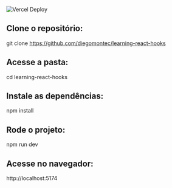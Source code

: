 ![Vercel Deploy](https://deploy-badge.vercel.app/vercel/Learning-react-hooks)

## Clone o repositório:

git clone https://github.com/diegomontec/learning-react-hooks

## Acesse a pasta:

cd learning-react-hooks

## Instale as dependências:

npm install

## Rode o projeto:

npm run dev

## Acesse no navegador:

http://localhost:5174
